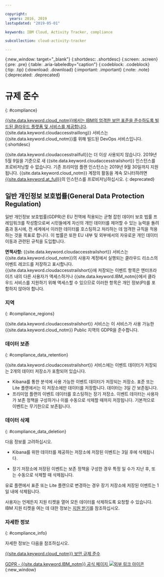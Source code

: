 ```yaml
---

copyright:
  years: 2016, 2019
lastupdated: "2019-05-01"

keywords: IBM Cloud, Activity Tracker, compliance

subcollection: cloud-activity-tracker

---
```


{:new_window: target="_blank"}
{:shortdesc: .shortdesc}
{:screen: .screen}
{:pre: .pre}
{:table: .aria-labeledby="caption"}
{:codeblock: .codeblock}
{:tip: .tip}
{:download: .download}
{:important: .important}
{:note: .note}
{:deprecated: .deprecated}


# 규제 준수
{: #compliance}

[{{site.data.keyword.cloud_notm}}에서는 IBM의 엄격한 보안 표준을 준수하도록 빌드된 클라우드 플랫폼 및 서비스를 제공합니다](/docs/overview?topic=overview-security#compliance). {{site.data.keyword.cloudaccesstraillong}} 서비스는 {{site.data.keyword.cloud_notm}}를 위해 빌드된 DevOps 서비스입니다. 
{:shortdesc}

{{site.data.keyword.cloudaccesstrailfull}}는 더 이상 사용되지 않습니다. 2019년 5월 9일을 기준으로 새 {{site.data.keyword.cloudaccesstrailshort}} 인스턴스를 프로비저닝할 수 없습니다. 기존 프리미엄 플랜 인스턴스는 2019년 9월 30일까지 지원됩니다. {{site.data.keyword.cloud_notm}} 계정의 활동을 계속 모니터하려면 [{{site.data.keyword.at_full}}](/docs/services/Activity-Tracker-with-LogDNA?topic=logdnaat-getting-started#getting-started)의 인스턴스를 프로비저닝하십시오.
{: deprecated}

## 일반 개인정보 보호법률(General Data Protection Regulation)

일반 개인정보 보호법률(GDPR)은 EU 전역에 적용되는 균형 잡힌 데이터 보호 법률 프레임워크를 작성함으로써 시민들에게 자신의 개인 데이터를 제어할 수 있는 능력을 돌려줌과 동시에, 전 세계에서 이러한 데이터를 호스팅하고 처리하는 데 엄격한 규칙을 적용하는 것을 목표로 합니다. 이 법률은 또한 EU 내부 및 외부에서의 자유로운 개인 데이터 이동과 관련된 규칙을 도입합니다. 

**면책사항:** {{site.data.keyword.cloudaccesstrailshort}} 서비스는 {{site.data.keyword.cloud_notm}}의 사용자 계정에서 실행되는 클라우드 리소스의 이벤트 레코드를 저장하고 표시합니다. {{site.data.keyword.cloudaccesstrailshort}}에 저장되는 이벤트 항목은 엔터프라이즈 내의 다른 사용자가 액세스하거나 {{site.data.keyword.IBM_notm}}에서 클라우드 서비스를 지원하기 위해 액세스할 수 있으므로 이러한 항목은 개인 정보(PI)를 포함하지 않아야 합니다.

### 지역
{: #compliance_regions}

{{site.data.keyword.cloudaccesstrailshort}} 서비스는 이 서비스가 사용 가능한 {{site.data.keyword.cloud_notm}} Public 지역의 GDPR을 준수합니다.


### 데이터 보존
{: #compliance_data_retention}

{{site.data.keyword.cloudaccesstrailshort}} 서비스에는 이벤트 데이터가 저장되는 2개의 데이터 저장소가 포함되어 있습니다. 

* Kibana를 통한 분석에 사용 가능한 이벤트 데이터가 저장되는 저장소. 표준 또는 Lite 플랜에서는 이 저장소에만 데이터를 저장합니다. 데이터는 3일 간 보존됩니다.
* 프리미엄 플랜의 이벤트 데이터를 호스팅하는 장기 저장소. 이벤트 데이터는 사용자가 보존 정책을 구성하거나 이를 수동으로 삭제할 때까지 저장됩니다. 기본적으로 이벤트는 무기한으로 보존됩니다.


### 데이터 삭제
{: #compliance_data_deletion}

다음 정보를 고려하십시오.

* Kibana를 위한 데이터를 제공하는 저장소에 저장된 이벤트는 3일 후에 삭제됩니다.

* 장기 저장소에 저장된 이벤트는 보존 정책을 구성한 경우 특정 일 수가 지난 후, 또는 수동으로 삭제할 때 삭제됩니다. 



유료 플랜에서 표준 또는 Lite 플랜으로 변경하는 경우 장기 저장소에 저장된 이벤트는 1일 내에 삭제됩니다.

사용자는 언제든지 지원 티켓을 열어 모든 데이터를 삭제하도록 요청할 수 있습니다. IBM 지원 티켓을 여는 데 대한 정보는 [지원 받기](/docs/get-support?topic=get-support-getting-customer-support#getting-customer-support)를 참조하십시오.



### 자세한 정보
{: #compliance_info}

자세한 정보는 다음을 참조하십시오.

[{{site.data.keyword.cloud_notm}} 보안 규제 준수](/docs/overview?topic=overview-security#compliance)

[GDPR - {{site.data.keyword.IBM_notm}} 공식 페이지 ![외부 링크 아이콘](../../icons/launch-glyph.svg "외부 링크 아이콘")](https://www.ibm.com/data-responsibility/gdpr/){:new_window}



